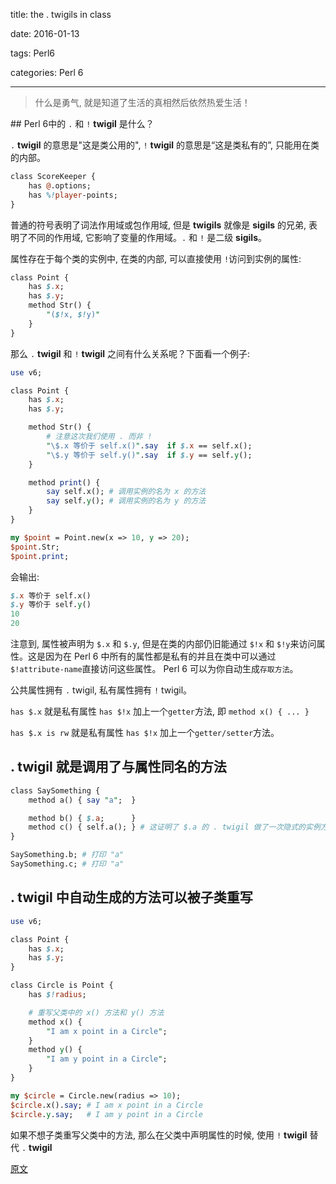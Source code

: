 title:  the . twigils in class

date: 2016-01-13

tags: Perl6

categories: Perl 6

---

<blockquote class='blockquote-center'>什么是勇气, 就是知道了生活的真相然后依然热爱生活！</blockquote>

\## Perl 6中的 `.` 和 `!` **twigil** 是什么？

`.` **twigil** 的意思是"这是类公用的",  `!` **twigil** 的意思是“这是类私有的”, 只能用在类的内部。

``` perl
class ScoreKeeper {
    has @.options;
    has %!player-points;
}
```

普通的符号表明了词法作用域或包作用域, 但是 **twigils** 就像是 **sigils** 的兄弟, 表明了不同的作用域, 它影响了变量的作用域。`.` 和 `!` 是二级 **sigils**。

属性存在于每个类的实例中, 在类的内部, 可以直接使用 `!`访问到实例的属性:

``` perl
class Point {
    has $.x;
    has $.y;
    method Str() {
        "($!x, $!y)"
    }
}
```

那么 `.` **twigil** 和 `!` **twigil** 之间有什么关系呢？下面看一个例子:

``` perl
use v6;

class Point {
    has $.x;
    has $.y;

    method Str() {
        # 注意这次我们使用 . 而非 !
        "\$.x 等价于 self.x()".say  if $.x == self.x();
        "\$.y 等价于 self.y()".say  if $.y == self.y();
    }

    method print() {
        say self.x(); # 调用实例的名为 x 的方法
        say self.y(); # 调用实例的名为 y 的方法
    }
}

my $point = Point.new(x => 10, y => 20);
$point.Str;   
$point.print; 
```

会输出:

``` perl
$.x 等价于 self.x()
$.y 等价于 self.y()
10
20
```

注意到, 属性被声明为 `$.x` 和 `$.y`, 但是在类的内部仍旧能通过 `$!x` 和 `$!y`来访问属性。这是因为在 Perl 6 中所有的属性都是私有的并且在类中可以通过 `$!attribute-name`直接访问这些属性。 Perl 6 可以为你自动生成`存取方法`。

公共属性拥有 `.` twigil, 私有属性拥有 `!` twigil。

`has $.x` 就是私有属性 `has $!x` 加上一个`getter`方法, 即 `method x() { ... }`

`has $.x is rw` 就是私有属性 `has $!x` 加上一个`getter/setter`方法。

## . **twigil** 就是调用了与属性同名的方法

``` perl
class SaySomething {
    method a() { say "a";  }

    method b() { $.a;      }
    method c() { self.a(); } # 这证明了 $.a 的 . twigil 做了一次隐式的实例方法调用。
}

SaySomething.b; # 打印 "a"
SaySomething.c; # 打印 "a"
```

## . **twigil** 中自动生成的方法可以被子类重写

``` perl
use v6;

class Point {
    has $.x;
    has $.y;
}

class Circle is Point {
    has $!radius;

    # 重写父类中的 x() 方法和 y() 方法
    method x() {
        "I am x point in a Circle";
    }
    method y() {
        "I am y point in a Circle";
    }
}

my $circle = Circle.new(radius => 10);
$circle.x().say; # I am x point in a Circle
$circle.y.say;   # I am y point in a Circle
```

如果不想子类重写父类中的方法, 那么在父类中声明属性的时候, 使用 `!` **twigil** 替代 `.` **twigil**



[原文](http://chenyf.gitcafe.io)
